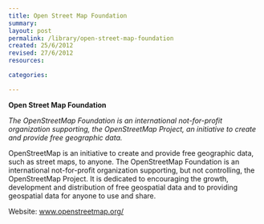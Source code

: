 ```yaml
---
title: Open Street Map Foundation
summary: 
layout: post
permalink: /library/open-street-map-foundation
created: 25/6/2012
revised: 27/6/2012
resources:

categories:

---
```


<p><strong>Open Street Map Foundation</strong></p>
<p><em>The OpenStreetMap Foundation is an international not-for-profit organization supporting, the OpenStreetMap Project, an initiative to create and provide free geographic data.</em></p>
<p>OpenStreetMap is an initiative to create and provide free geographic data, such as street maps, to anyone. The OpenStreetMap Foundation is an international not-for-profit organization supporting, but not controlling, the OpenStreetMap Project. It is dedicated to encouraging the growth, development and distribution of free geospatial data and to providing geospatial data for anyone to use and share.</p>
<p>Website: <a href="http://www.openstreetmap.org/" rel="nofollow">www.openstreetmap.org/</a></p>
